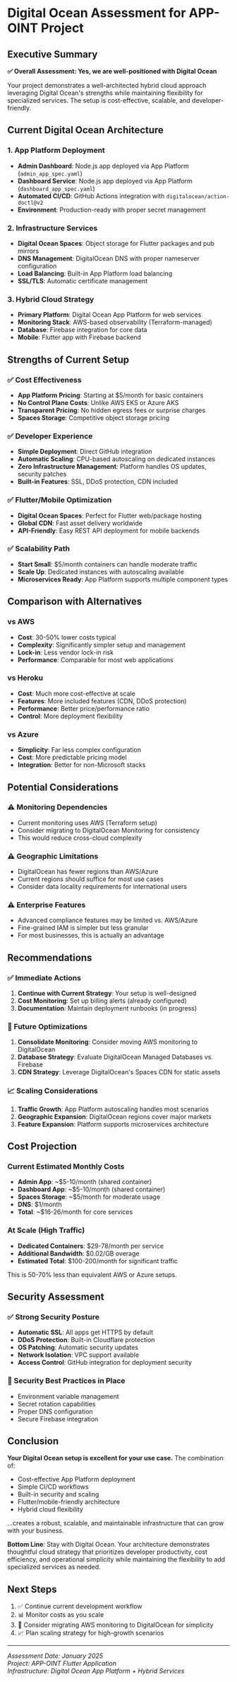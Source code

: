 # Digital Ocean Assessment for APP-OINT Project

## Executive Summary

**✅ Overall Assessment: Yes, we are well-positioned with Digital Ocean**

Your project demonstrates a well-architected hybrid cloud approach leveraging Digital Ocean's strengths while maintaining flexibility for specialized services. The setup is cost-effective, scalable, and developer-friendly.

## Current Digital Ocean Architecture

### 1. App Platform Deployment
- **Admin Dashboard**: Node.js app deployed via App Platform (`admin_app_spec.yaml`)
- **Dashboard Service**: Node.js app deployed via App Platform (`dashboard_app_spec.yaml`)
- **Automated CI/CD**: GitHub Actions integration with `digitalocean/action-doctl@v2`
- **Environment**: Production-ready with proper secret management

### 2. Infrastructure Services
- **Digital Ocean Spaces**: Object storage for Flutter packages and pub mirrors
- **DNS Management**: DigitalOcean DNS with proper nameserver configuration
- **Load Balancing**: Built-in App Platform load balancing
- **SSL/TLS**: Automatic certificate management

### 3. Hybrid Cloud Strategy
- **Primary Platform**: Digital Ocean App Platform for web services
- **Monitoring Stack**: AWS-based observability (Terraform-managed)
- **Database**: Firebase integration for core data
- **Mobile**: Flutter app with Firebase backend

## Strengths of Current Setup

### ✅ Cost Effectiveness
- **App Platform Pricing**: Starting at $5/month for basic containers
- **No Control Plane Costs**: Unlike AWS EKS or Azure AKS
- **Transparent Pricing**: No hidden egress fees or surprise charges
- **Spaces Storage**: Competitive object storage pricing

### ✅ Developer Experience
- **Simple Deployment**: Direct GitHub integration
- **Automatic Scaling**: CPU-based autoscaling on dedicated instances
- **Zero Infrastructure Management**: Platform handles OS updates, security patches
- **Built-in Features**: SSL, DDoS protection, CDN included

### ✅ Flutter/Mobile Optimization
- **Digital Ocean Spaces**: Perfect for Flutter web/package hosting
- **Global CDN**: Fast asset delivery worldwide
- **API-Friendly**: Easy REST API deployment for mobile backends

### ✅ Scalability Path
- **Start Small**: $5/month containers can handle moderate traffic
- **Scale Up**: Dedicated instances with autoscaling available
- **Microservices Ready**: App Platform supports multiple component types

## Comparison with Alternatives

### vs AWS
- **Cost**: 30-50% lower costs typical
- **Complexity**: Significantly simpler setup and management
- **Lock-in**: Less vendor lock-in risk
- **Performance**: Comparable for most web applications

### vs Heroku
- **Cost**: Much more cost-effective at scale
- **Features**: More included features (CDN, DDoS protection)
- **Performance**: Better price/performance ratio
- **Control**: More deployment flexibility

### vs Azure
- **Simplicity**: Far less complex configuration
- **Cost**: More predictable pricing model
- **Integration**: Better for non-Microsoft stacks

## Potential Considerations

### ⚠️ Monitoring Dependencies
- Current monitoring uses AWS (Terraform setup)
- Consider migrating to DigitalOcean Monitoring for consistency
- This would reduce cross-cloud complexity

### ⚠️ Geographic Limitations
- DigitalOcean has fewer regions than AWS/Azure
- Current regions should suffice for most use cases
- Consider data locality requirements for international users

### ⚠️ Enterprise Features
- Advanced compliance features may be limited vs. AWS/Azure
- Fine-grained IAM is simpler but less granular
- For most businesses, this is actually an advantage

## Recommendations

### ✅ Immediate Actions
1. **Continue with Current Strategy**: Your setup is well-designed
2. **Cost Monitoring**: Set up billing alerts (already configured)
3. **Documentation**: Maintain deployment runbooks (in progress)

### 🔄 Future Optimizations
1. **Consolidate Monitoring**: Consider moving AWS monitoring to DigitalOcean
2. **Database Strategy**: Evaluate DigitalOcean Managed Databases vs. Firebase
3. **CDN Strategy**: Leverage DigitalOcean's Spaces CDN for static assets

### 📈 Scaling Considerations
1. **Traffic Growth**: App Platform autoscaling handles most scenarios
2. **Geographic Expansion**: DigitalOcean regions cover major markets
3. **Feature Expansion**: Platform supports microservices architecture

## Cost Projection

### Current Estimated Monthly Costs
- **Admin App**: ~$5-10/month (shared container)
- **Dashboard App**: ~$5-10/month (shared container)
- **Spaces Storage**: ~$5/month for moderate usage
- **DNS**: $1/month
- **Total**: ~$16-26/month for core services

### At Scale (High Traffic)
- **Dedicated Containers**: $29-78/month per service
- **Additional Bandwidth**: $0.02/GB overage
- **Estimated Total**: $100-200/month for significant traffic

This is 50-70% less than equivalent AWS or Azure setups.

## Security Assessment

### ✅ Strong Security Posture
- **Automatic SSL**: All apps get HTTPS by default
- **DDoS Protection**: Built-in Cloudflare protection
- **OS Patching**: Automatic security updates
- **Network Isolation**: VPC support available
- **Access Control**: GitHub integration for deployment security

### 🔐 Security Best Practices in Place
- Environment variable management
- Secret rotation capabilities
- Proper DNS configuration
- Secure Firebase integration

## Conclusion

**Your Digital Ocean setup is excellent for your use case.** The combination of:

- Cost-effective App Platform deployment
- Simple CI/CD workflows
- Built-in security and scaling
- Flutter/mobile-friendly architecture
- Hybrid cloud flexibility

...creates a robust, scalable, and maintainable infrastructure that can grow with your business.

**Bottom Line**: Stay with Digital Ocean. Your architecture demonstrates thoughtful cloud strategy that prioritizes developer productivity, cost efficiency, and operational simplicity while maintaining the flexibility to add specialized services as needed.

## Next Steps

1. ✅ Continue current development workflow
2. 📊 Monitor costs as you scale
3. 🔄 Consider migrating AWS monitoring to DigitalOcean for simplicity
4. 📈 Plan scaling strategy for high-growth scenarios

---

*Assessment Date: January 2025*  
*Project: APP-OINT Flutter Application*  
*Infrastructure: Digital Ocean App Platform + Hybrid Services*